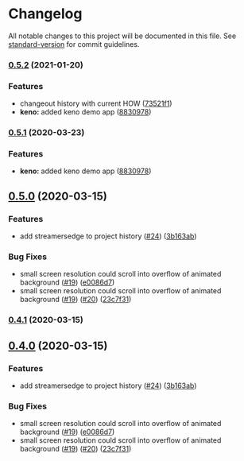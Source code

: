 # Changelog

All notable changes to this project will be documented in this file. See [standard-version](https://github.com/conventional-changelog/standard-version) for commit guidelines.

### [0.5.2](https://github.com/mamokin/mamokin/compare/v0.5.0...v0.5.2) (2021-01-20)


### Features

* changeout history with current HOW ([73521f1](https://github.com/mamokin/mamokin/commit/73521f1127511401f7b286b3bb42f1980811da32))
* **keno:** added keno demo app ([8830978](https://github.com/mamokin/mamokin/commit/8830978e935318f0f89e081dca6f275dc632ce84))

### [0.5.1](https://github.com/mamokin/mamokin/compare/v0.5.0...v0.5.1) (2020-03-23)


### Features

* **keno:** added keno demo app ([8830978](https://github.com/mamokin/mamokin/commit/8830978e935318f0f89e081dca6f275dc632ce84))

## [0.5.0](https://github.com/mamokin/mamokin/compare/v0.0.3...v0.5.0) (2020-03-15)


### Features

* add streamersedge to project history ([#24](https://github.com/mamokin/mamokin/issues/24)) ([3b163ab](https://github.com/mamokin/mamokin/commit/3b163ab0a38a3195197d05adf41c17dceb85da53))


### Bug Fixes

* small screen resolution could scroll into overflow of animated background ([#19](https://github.com/mamokin/mamokin/issues/19)) ([e0086d7](https://github.com/mamokin/mamokin/commit/e0086d7595de3b6db3fa65be70fa820de4111bd5))
* small screen resolution could scroll into overflow of animated background ([#19](https://github.com/mamokin/mamokin/issues/19)) ([#20](https://github.com/mamokin/mamokin/issues/20)) ([23c7f31](https://github.com/mamokin/mamokin/commit/23c7f312460b46a243d03013fe2b21a760afade3))

### [0.4.1](https://github.com/mamokin/mamokin/compare/v0.4.0...v0.4.1) (2020-03-15)

## [0.4.0](https://github.com/mamokin/mamokin/compare/v0.0.3...v0.4.0) (2020-03-15)


### Features

* add streamersedge to project history ([#24](https://github.com/mamokin/mamokin/issues/24)) ([3b163ab](https://github.com/mamokin/mamokin/commit/3b163ab0a38a3195197d05adf41c17dceb85da53))


### Bug Fixes

* small screen resolution could scroll into overflow of animated background ([#19](https://github.com/mamokin/mamokin/issues/19)) ([e0086d7](https://github.com/mamokin/mamokin/commit/e0086d7595de3b6db3fa65be70fa820de4111bd5))
* small screen resolution could scroll into overflow of animated background ([#19](https://github.com/mamokin/mamokin/issues/19)) ([#20](https://github.com/mamokin/mamokin/issues/20)) ([23c7f31](https://github.com/mamokin/mamokin/commit/23c7f312460b46a243d03013fe2b21a760afade3))
